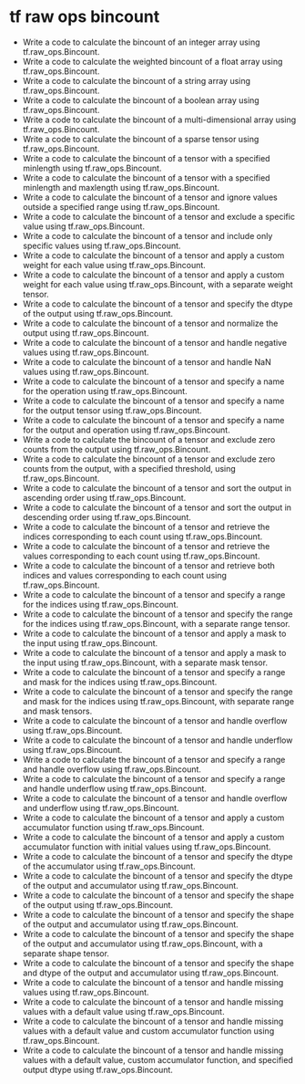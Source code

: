 # tf raw ops bincount

- Write a code to calculate the bincount of an integer array using tf.raw_ops.Bincount.
- Write a code to calculate the weighted bincount of a float array using tf.raw_ops.Bincount.
- Write a code to calculate the bincount of a string array using tf.raw_ops.Bincount.
- Write a code to calculate the bincount of a boolean array using tf.raw_ops.Bincount.
- Write a code to calculate the bincount of a multi-dimensional array using tf.raw_ops.Bincount.
- Write a code to calculate the bincount of a sparse tensor using tf.raw_ops.Bincount.
- Write a code to calculate the bincount of a tensor with a specified minlength using tf.raw_ops.Bincount.
- Write a code to calculate the bincount of a tensor with a specified minlength and maxlength using tf.raw_ops.Bincount.
- Write a code to calculate the bincount of a tensor and ignore values outside a specified range using tf.raw_ops.Bincount.
- Write a code to calculate the bincount of a tensor and exclude a specific value using tf.raw_ops.Bincount.
- Write a code to calculate the bincount of a tensor and include only specific values using tf.raw_ops.Bincount.
- Write a code to calculate the bincount of a tensor and apply a custom weight for each value using tf.raw_ops.Bincount.
- Write a code to calculate the bincount of a tensor and apply a custom weight for each value using tf.raw_ops.Bincount, with a separate weight tensor.
- Write a code to calculate the bincount of a tensor and specify the dtype of the output using tf.raw_ops.Bincount.
- Write a code to calculate the bincount of a tensor and normalize the output using tf.raw_ops.Bincount.
- Write a code to calculate the bincount of a tensor and handle negative values using tf.raw_ops.Bincount.
- Write a code to calculate the bincount of a tensor and handle NaN values using tf.raw_ops.Bincount.
- Write a code to calculate the bincount of a tensor and specify a name for the operation using tf.raw_ops.Bincount.
- Write a code to calculate the bincount of a tensor and specify a name for the output tensor using tf.raw_ops.Bincount.
- Write a code to calculate the bincount of a tensor and specify a name for the output and operation using tf.raw_ops.Bincount.
- Write a code to calculate the bincount of a tensor and exclude zero counts from the output using tf.raw_ops.Bincount.
- Write a code to calculate the bincount of a tensor and exclude zero counts from the output, with a specified threshold, using tf.raw_ops.Bincount.
- Write a code to calculate the bincount of a tensor and sort the output in ascending order using tf.raw_ops.Bincount.
- Write a code to calculate the bincount of a tensor and sort the output in descending order using tf.raw_ops.Bincount.
- Write a code to calculate the bincount of a tensor and retrieve the indices corresponding to each count using tf.raw_ops.Bincount.
- Write a code to calculate the bincount of a tensor and retrieve the values corresponding to each count using tf.raw_ops.Bincount.
- Write a code to calculate the bincount of a tensor and retrieve both indices and values corresponding to each count using tf.raw_ops.Bincount.
- Write a code to calculate the bincount of a tensor and specify a range for the indices using tf.raw_ops.Bincount.
- Write a code to calculate the bincount of a tensor and specify the range for the indices using tf.raw_ops.Bincount, with a separate range tensor.
- Write a code to calculate the bincount of a tensor and apply a mask to the input using tf.raw_ops.Bincount.
- Write a code to calculate the bincount of a tensor and apply a mask to the input using tf.raw_ops.Bincount, with a separate mask tensor.
- Write a code to calculate the bincount of a tensor and specify a range and mask for the indices using tf.raw_ops.Bincount.
- Write a code to calculate the bincount of a tensor and specify the range and mask for the indices using tf.raw_ops.Bincount, with separate range and mask tensors.
- Write a code to calculate the bincount of a tensor and handle overflow using tf.raw_ops.Bincount.
- Write a code to calculate the bincount of a tensor and handle underflow using tf.raw_ops.Bincount.
- Write a code to calculate the bincount of a tensor and specify a range and handle overflow using tf.raw_ops.Bincount.
- Write a code to calculate the bincount of a tensor and specify a range and handle underflow using tf.raw_ops.Bincount.
- Write a code to calculate the bincount of a tensor and handle overflow and underflow using tf.raw_ops.Bincount.
- Write a code to calculate the bincount of a tensor and apply a custom accumulator function using tf.raw_ops.Bincount.
- Write a code to calculate the bincount of a tensor and apply a custom accumulator function with initial values using tf.raw_ops.Bincount.
- Write a code to calculate the bincount of a tensor and specify the dtype of the accumulator using tf.raw_ops.Bincount.
- Write a code to calculate the bincount of a tensor and specify the dtype of the output and accumulator using tf.raw_ops.Bincount.
- Write a code to calculate the bincount of a tensor and specify the shape of the output using tf.raw_ops.Bincount.
- Write a code to calculate the bincount of a tensor and specify the shape of the output and accumulator using tf.raw_ops.Bincount.
- Write a code to calculate the bincount of a tensor and specify the shape of the output and accumulator using tf.raw_ops.Bincount, with a separate shape tensor.
- Write a code to calculate the bincount of a tensor and specify the shape and dtype of the output and accumulator using tf.raw_ops.Bincount.
- Write a code to calculate the bincount of a tensor and handle missing values using tf.raw_ops.Bincount.
- Write a code to calculate the bincount of a tensor and handle missing values with a default value using tf.raw_ops.Bincount.
- Write a code to calculate the bincount of a tensor and handle missing values with a default value and custom accumulator function using tf.raw_ops.Bincount.
- Write a code to calculate the bincount of a tensor and handle missing values with a default value, custom accumulator function, and specified output dtype using tf.raw_ops.Bincount.